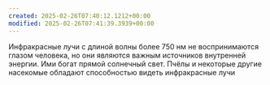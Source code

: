 ```yaml
---
created: 2025-02-26T07:40:12.1212+00:00
modified: 2025-02-26T07:41:39.3939+00:00
---
```

Инфракрасные лучи с длиной волны более 750 нм не воспринимаются глазом человека, но они являются важным источников внутренней энергии. Ими богат прямой солнечный свет. Пчёлы и некоторые другие насекомые обладают способностью видеть инфракрасные лучи
